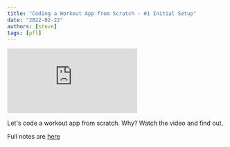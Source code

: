 ```yaml
---
title: "Coding a Workout App from Scratch - #1 Initial Setup"
date: "2022-02-22"
authors: [steve]
tags: [pfl]
---
```


<iframe className="youtube-video-player" src="https://www.youtube.com/embed/hO16sBPMe34" title="YouTube video player" frameBorder="0" allow="accelerometer; autoplay; clipboard-write; encrypted-media; gyroscope; picture-in-picture" allowFullScreen></iframe>

Let's code a workout app from scratch. Why? Watch the video and find out.

Full notes are [here](/docs/pfl/initial-setup)